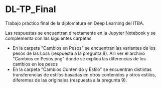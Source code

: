 # DL-TP_Final
Trabajo práctico final de la diplomatura en Deep Learning del ITBA.

Las respuestas se encuentran directamente en la Jupyter Notebook y se complementa con las siguientes carpetas.
* En la carpeta "Cambios en Pesos" se encuentran las variantes de los pesos de las Loss (respuesta a la pregunta 8). Alli ver el archivo "Cambios en Pesos.png" donde se explica las diferencias de los cambios en los pesos
* En la carpeta "Cambios Contenido y Estilo" se encuentran distintas transferencias de estilos basadas en otros contenidos y otros estilos, diferentes de las originales (respuesta a la pregunta 9).
